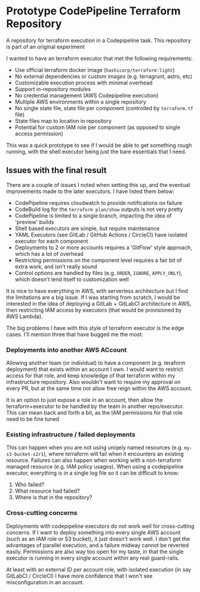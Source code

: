 # Prototype CodePipeline Terraform Repository

A repository for terraform execution in a Codepipeline task. This repository is part of an original experiment

I wanted to have an terraform executor that met the following requirements:

- Use official terraform docker image (`hashicorp/terraform:light`)
- No external dependencies or custom images (e.g. terragrunt, astro, etc)
- Customizable execution process with minimal overhead
- Support in-repository modules
- No credential management (AWS Codepipeline execution)
- Multiple AWS environments within a single repository
- No single state file, state file per component (controlled by `terraform.tf` file)
- State files map to location in repository
- Potential for custom IAM role per component (as opposed to single access permission)

This was a quick prototype to see if I would be able to get something rough running, with the shell executor being just the bare essentials that I need.

## Issues with the final result

There are a couple of issues I noted when setting this up, and the eventual improvements made to the later executors. I have listed them below:

- CodePipeline requires cloudwatch to provide notifications on failure
- CodeBuild log for the `terraform plan/show` outputs is not very pretty
- CodePipeline is limited to a single branch, impacting the idea of 'preview' builds
- Shell based executors are simple, but require maintenance
- YAML Executors (see GitLab / GitHub Actions / CircleCI) have isolated executor for each component
- Deployments to 2 or more accounts requires a 'GitFlow' style approach, which has a lot of overhead
- Restricting permissions on the component level requires a fair bit of extra work, and isn't really sound
- Control options are handled by files (e.g. `ORDER`, `IGNORE`, `APPLY_ONLY`), which doesn't lend itself to customization well

It is nice to have everything in AWS, with serverless architecture but I find the limitations are a big issue. If I was starting from scratch, I would be interested in the idea of deploying a GitLab + GitLabCI architecture in AWS, then restricting IAM access by executors (that would be provisioned by AWS Lambda).

The big problems I have with this style of terraform executor is the edge cases. I'll mention three that have bugged me the most:

### Deployments into another AWS ACcount

Allowing another team (or individual) to have a component (e.g. teraform deployment) that exists within an account I own. I would want to restrict access for that role, and keep knowledge of that terraform within my infrastructure repository. Also wouldn't want to require my approval on every PR, but at the same time not allow free reign within the AWS account.

It is an option to just expose a role in an account, then allow the terraform+executor to be handled by the team in another repo/executor. This can mean back and forth a bit, as the IAM permissions for that role need to be fine tuned

### Existing infrastructure / failed deployments

This can happen when you are not using uniqely named resources (e.g. `my-s3-bucket-x2r1`), where terraform will fail when it encounters an existing resource. Failures can also happen when working with a non-terraform managed resource (e.g. IAM policy usages). When using a codepipeline executor, everything is in a single log file so it can be difficult to know:

1) Who failed?
2) What resource had failed?
3) Where is that in the repository?

### Cross-cutting concerns

Deployments with codepipeline executors do not work well for cross-cutting concerns. If I want to deploy something into every single AWS account (such as an IAM role or S3 bucket), it just doesn't work well. I don't get the advantages of parallel execution, and a failure midway cannot be reverted easily. Permissions are also way too open for my taste, in that the single executor is running in every single account within any real guard-rails.

At least with an external ID per account role, with isolated execution (in say GitLabCI / CircleCI) I have more confidence that I won't see misconfiguration in an account.
